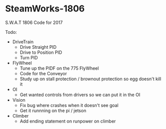 # SteamWorks-1806
S.W.A.T 1806 Code for 2017

Todo:
 - DriveTrain
    - Drive Straight PID
    - Drive to Position PID
    - Turn PID
 - FlyWheel
    - Tune up the PIDF on the 775 FlyWheel
    - Code for the Conveyor
    - Study up on stall protection / brownout protection so egg doesn't kill it
 - OI
    - Get wanted controls from drivers so we can put it in the OI
 - Vision
    - Fix bug where crashes when it doesn't see goal
    - Get it runnning on the pi / jetson
 - Climber
    - Add ending statement on runpower on climber
